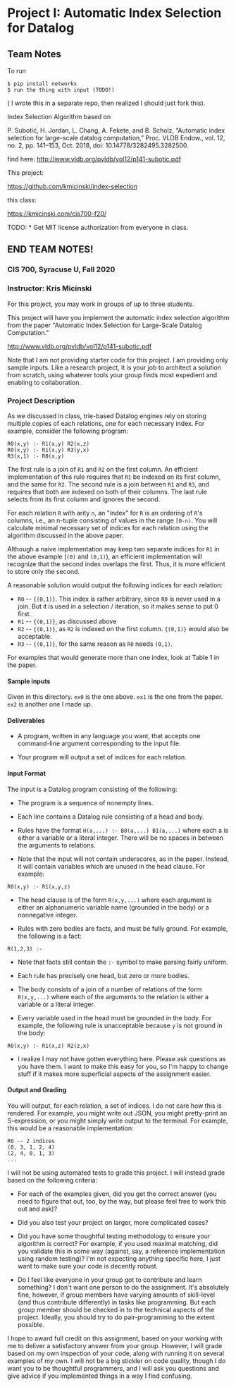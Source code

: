 # Project I: Automatic Index Selection for Datalog

## Team Notes ##

To run

```
$ pip install networkx
$ run the thing with input (TODO!)
```

( I wrote this in a separate repo, then realized I should just fork this).

Index Selection Algorithm based on

P. Subotić, H. Jordan, L. Chang, A. Fekete, and B. Scholz, “Automatic index selection for large-scale datalog computation,” Proc. VLDB Endow., vol. 12, no. 2, pp. 141–153, Oct. 2018, doi: 10.14778/3282495.3282500.

find here: http://www.vldb.org/pvldb/vol12/p141-subotic.pdf

This project:

https://github.com/kmicinski/index-selection

this class:

https://kmicinski.com/cis700-f20/

TODO:
    * Get MIT license authorization from everyone in class.

## END TEAM NOTES! ##


### CIS 700, Syracuse U, Fall 2020
### Instructor: Kris Micinski

For this project, you may work in groups of up to three students.

This project will have you implement the automatic index selection
algorithm from the paper "Automatic Index Selection for Large-Scale
Datalog Computation."

http://www.vldb.org/pvldb/vol12/p141-subotic.pdf

Note that I am not providing starter code for this project. I am
providing only sample inputs. Like a research project, it is your job
to architect a solution from scratch, using whatever tools your group
finds most expedient and enabling to collaboration.

### Project Description

As we discussed in class, trie-based Datalog engines rely on storing
multiple copies of each relations, one for each necessary index. For
example, consider the following program:

```
R0(x,y) :- R1(x,y) R2(x,z)
R0(x,y) :- R1(x,y) R3(y,x)
R3(x,1) :- R0(x,y)
```

The first rule is a join of `R1` and `R2` on the first column. An
efficient implementation of this rule requires that `R1` be indexed on
its first column, and the same for `R2`. The second rule is a join
between `R1` and `R3`, and requires that both are indexed on both of
their columns. The last rule selects from its first column and ignores
the second.

For each relation `R` with arity `n`, an "index" for `R` is an
ordering of `R`'s columns, i.e., an n-tuple consisting of values in
the range `[0-n)`. You will calculate minimal necessary set of indices
for each relation using the algorithm discussed in the above paper.

Although a naive implementation may keep two separate indices for `R1`
in the above example (`(0)` and `(0,1)`), an efficient implementation
will recognize that the second index overlaps the first. Thus, it is
more efficient to store only the second.

A reasonable solution would output the following indices for each
relation:

- `R0` -- `{(0,1)}`. This index is rather arbitrary, since `R0` is never
  used in a join. But it is used in a selection / iteration, so it
  makes sense to put 0 first.
- `R1` -- `{(0,1)}`, as discussed above
- `R2` -- `{(0,1)}`, as `R2` is indexed on the first column. `{(0,1)}` would also be acceptable.
- `R3` -- `{(0,1)}`, for the same reason as `R0` needs `(0,1)`.

For examples that would generate more than one index, look at Table 1
in the paper.

#### Sample inputs

Given in this directory. `ex0` is the one above. `ex1` is the one from
the paper. `ex2` is another one I made up.

#### Deliverables

- A program, written in any language you want, that accepts one
  command-line argument corresponding to the input file.

- Your program will output a set of indices for each relation.

#### Input Format

The input is a Datalog program consisting of the following:

- The program is a sequence of nonempty lines.

- Each line contains a Datalog rule consisting of a head and body.

- Rules have the format `H(a,...) :- B0(a,...) B1(a,...)` where each a
  is either a variable or a literal integer. There will be no spaces
  in between the arguments to relations.

- Note that the input will not contain underscores, as in the
  paper. Instead, it will contain variables which are unused in the
  head clause. For example:

```
R0(x,y) :- R1(x,y,z)
```

- The head clause is of the form `R(x,y,...)` where each argument is
  either an alphanumeric variable name (grounded in the body) or a
  nonnegative integer.

- Rules with zero bodies are facts, and must be fully ground. For
  example, the following is a fact:

```
R(1,2,3) :-
```

- Note that facts still contain the `:-` symbol to make parsing fairly
  uniform.

- Each rule has precisely one head, but zero or more bodies.

- The body consists of a join of a number of relations of the form
  `R(x,y,...)` where each of the arguments to the relation is either a
  variable or a literal integer.

- Every variable used in the head must be grounded in the body. For
  example, the following rule is unacceptable because `y` is not
  ground in the body:

```
R0(x,y) :- R1(x,z) R2(z,x)
```

- I realize I may not have gotten everything here. Please ask
  questions as you have them. I want to make this easy for you, so I'm
  happy to change stuff if it makes more superficial aspects of the
  assignment easier.

#### Output and Grading

You will output, for each relation, a set of indices. I do not care
how this is rendered. For example, you might write out JSON, you might
pretty-print an S-expression, or you might simply write output to the
terminal. For example, this would be a reasonable implementation:

```
R0 -- 2 indices
(0, 3, 1, 2, 4)
(2, 4, 0, 1, 3)
...
```

I will not be using automated tests to grade this project. I will
instead grade based on the following criteria:

- For each of the examples given, did you get the correct answer (you
  need to figure that out, too, by the way, but please feel free to
  work this out and ask)?

- Did you also test your project on larger, more complicated cases?

- Did you have some thoughtful testing methodology to ensure your
  algorithm is correct? For example, if you used maximal matching, did
  you validate this in some way (against, say, a reference
  implementation using random testing)? I'm not expecting anything
  specific here, I just want to make sure your code is decently
  robust.

- Do I feel like everyone in your group got to contribute and learn
  something? I don't want one person to do the assignment. It's
  absolutely fine, however, if group members have varying amounts of
  skill-level (and thus contribute differently) in tasks like
  programming. But each group member should be checked in to the
  technical aspects of the project. Ideally, you should try to do
  pair-programming to the extent possible.

I hope to award full credit on this assignment, based on your working
with me to deliver a satisfactory answer from your group. However, I
will grade based on my own inspection of your code, along with running
it on several examples of my own. I will not be a big stickler on code
quality, though I do want you to be thoughtful programmers, and I will
ask you questions and give advice if you implemented things in a way I
find confusing.

